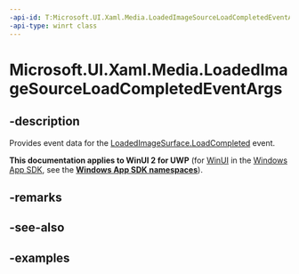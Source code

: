 ```yaml
---
-api-id: T:Microsoft.UI.Xaml.Media.LoadedImageSourceLoadCompletedEventArgs
-api-type: winrt class
---
```


<!-- Class syntax.
public class LoadedImageSourceLoadCompletedEventArgs 
-->

# Microsoft.UI.Xaml.Media.LoadedImageSourceLoadCompletedEventArgs

## -description
Provides event data for the [LoadedImageSurface.LoadCompleted](loadedimagesurface_loadcompleted.md) event.

**This documentation applies to WinUI 2 for UWP** (for [WinUI](/windows/apps/winui/winui3/) in the [Windows App SDK](/windows/apps/windows-app-sdk/), see the **[Windows App SDK namespaces](/windows/windows-app-sdk/api/winrt/)**).

## -remarks

## -see-also

## -examples

